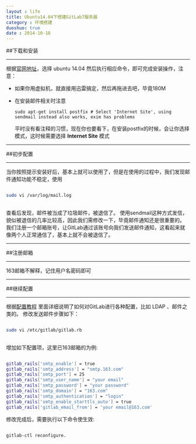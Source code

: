 ```yaml
---
layout : life
title: Ubuntu14.04下搭建GitLab7服务器
category : 环境搭建
duoshuo: true
date : 2014-10-18
---
```


##下载和安装

******

根据[官网地址][1]，选择 ubuntu 14.04 然后执行相应命令，即可完成安装操作，注意：

* 如果你用虚拟机，就直接用迅雷搞定，然后再拖进去吧，毕竟180M
* 在安装邮件相关时注意

  ```
  sudo apt-get install postfix # Select 'Internet Site', using sendmail instead also works, exim has problems
  ```
  平时没有看注释的习惯，现在你也要看下，在安装postfix的时候，会让你选择模式，这时候需要选择 **Internet Site** 模式

<!-- more -->

******

##初步配置

******

当你按照提示安装好后，基本上就可以使用了，但是在使用的过程中，我们发现邮件通知功能不稳定，使用

```sh

sudo vi /var/log/mail.log
    
```
查看后发现，邮件被当成了垃圾邮件，被退信了。
使用sendmail这种方式发信，貌似被退信的几率比较高，因此我们需修改一下，毕竟邮件通知还是很重要的。
我们注册一个邮箱账号，让GitLab通过该账号向我们发送邮件通知，这看起来就像两个人正常通信了，基本上就不会被退信了。

******

##注册邮箱

******

163邮箱不解释，记住用户名密码即可

******

##继续配置

******

根据[配置教程][2]
里面详细说明了如何对GitLab进行各种配置，比如 LDAP 、邮件之类的。
修改发送邮件步骤如下：

```sh

sudo vi /etc/gitlab/gitlab.rb
    
```

增加如下配置项，这里已163邮箱的为例:

```sh

gitlab_rails['smtp_enable'] = true
gitlab_rails['smtp_address'] = "smtp.163.com"
gitlab_rails['smtp_port'] = 25
gitlab_rails['smtp_user_name'] = "your email"
gitlab_rails['smtp_password'] = "your password"
gitlab_rails['smtp_domain'] = "163.com"
gitlab_rails['smtp_authentication'] = "login"
gitlab_rails['smtp_enable_starttls_auto'] = true
gitlab_rails['gitlab_email_from'] = 'your email@163.com'

```

修改完成后，需要执行以下命令使生效:

```sh

gitlab-ctl reconfigure.


```

[1]:https://about.gitlab.com/downloads/
[2]:https://gitlab.com/gitlab-org/omnibus-gitlab/blob/master/README.md#emails-are-not-being-delivered